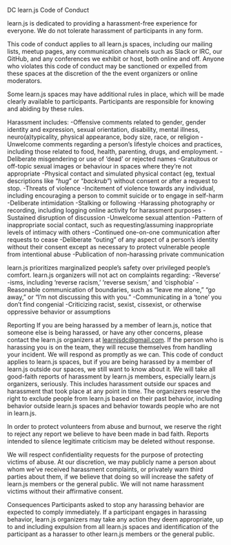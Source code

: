 DC learn.js Code of Conduct

learn.js is dedicated to providing a harassment-free experience for everyone. We do not tolerate harassment of participants in any form.

This code of conduct applies to all learn.js spaces, including our mailing lists, meetup pages, any communication channels such as Slack or IRC, our GitHub, and any conferences we exhibit or host, both online and off. Anyone who violates this code of conduct may be sanctioned or expelled from these spaces at the discretion of the the event organizers or online moderators.

Some learn.js spaces may have additional rules in place, which will be made clearly available to participants. Participants are responsible for knowing and abiding by these rules.

Harassment includes:
-Offensive comments related to gender, gender identity and expression, sexual orientation, disability, mental illness, neuro(a)typicality, physical appearance, body size, race, or religion
-Unwelcome comments regarding a person’s lifestyle choices and practices, including those related to food, health, parenting, drugs, and employment.
-Deliberate misgendering or use of ‘dead’ or rejected names
-Gratuitous or off-topic sexual images or behaviour  in spaces where they’re not appropriate
-Physical contact and simulated physical contact (eg, textual descriptions like “*hug*” or “*backrub*”) without consent or after a request to stop.
-Threats of violence
-Incitement of violence towards any individual, including encouraging a person to commit suicide or to engage in self-harm
-Deliberate intimidation
-Stalking or following
-Harassing photography or recording, including logging online activity for harassment purposes
-Sustained disruption of discussion
-Unwelcome sexual attention
-Pattern of inappropriate social contact, such as requesting/assuming inappropriate levels of intimacy with others
-Continued one-on-one communication after requests to cease
-Deliberate “outing” of any aspect of a person’s identity without their consent except as necessary to protect vulnerable people from intentional abuse
-Publication of non-harassing private communication

learn.js prioritizes marginalized people’s safety over privileged people’s comfort. learn.js organizers will not act on complaints regarding:
-‘Reverse’ -isms, including ‘reverse racism,’ ‘reverse sexism,’ and ‘cisphobia’
-Reasonable communication of boundaries, such as “leave me alone,” “go away,” or “I’m not discussing this with you.”
-Communicating in a ‘tone’ you don’t find congenial
-Criticizing racist, sexist, cissexist, or otherwise oppressive behavior or assumptions

Reporting
If you are being harassed by a member of learn.js, notice that someone else is being harassed, or have any other concerns, please contact the learn.js organizers at learnjsdc@gmail.com. If the person who is harassing you is on the team, they will recuse themselves from handling your incident. We will respond as promptly as we can.
This code of conduct applies to learn.js spaces, but if you are being harassed by a member of learn.js outside our spaces, we still want to know about it. We will take all good-faith reports of harassment by learn.js members, especially learn.js organizers, seriously. This includes harassment outside our spaces and harassment that took place at any point in time. The organizers reserve the right to exclude people from learn.js based on their past behavior, including behavior outside learn.js spaces and behavior towards people who are not in learn.js.

In order to protect volunteers from abuse and burnout, we reserve the right to reject any report we believe to have been made in bad faith. Reports intended to silence legitimate criticism may be deleted without response.

We will respect confidentiality requests for the purpose of protecting victims of abuse. At our discretion, we may publicly name a person about whom we’ve received harassment complaints, or privately warn third parties about them, if we believe that doing so will increase the safety of learn.js members or the general public. We will not name harassment victims without their affirmative consent.

Consequences
Participants asked to stop any harassing behavior are expected to comply immediately.
If a participant engages in harassing behavior, learn.js organizers may take any action they deem appropriate, up to and including expulsion from all learn.js spaces and identification of the participant as a harasser to other learn.js members or the general public.
